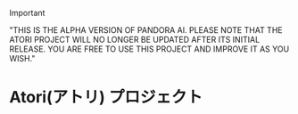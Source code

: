 > [!IMPORTANT]
> "THIS IS THE ALPHA VERSION OF PANDORA AI. PLEASE NOTE THAT THE ATORI PROJECT WILL NO LONGER BE UPDATED AFTER ITS INITIAL RELEASE. YOU ARE FREE TO USE THIS PROJECT AND IMPROVE IT AS YOU WISH."

# Atori(アトリ) プロジェクト
